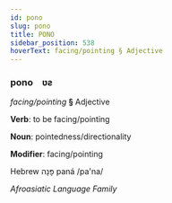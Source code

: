 ```yaml
---
id: pono
slug: pono
title: PONO
sidebar_position: 538
hoverText: facing/pointing § Adjective
---
```


### pono&emsp;<span kind="abugida">ʋƨ</span>

*facing/pointing* **§** Adjective

**Verb**: to be facing/pointing

**Noun**: pointedness/directionality

**Modifier**: facing/pointing

Hebrew פָּנָה paná /pa'na/

*Afroasiatic Language Family*